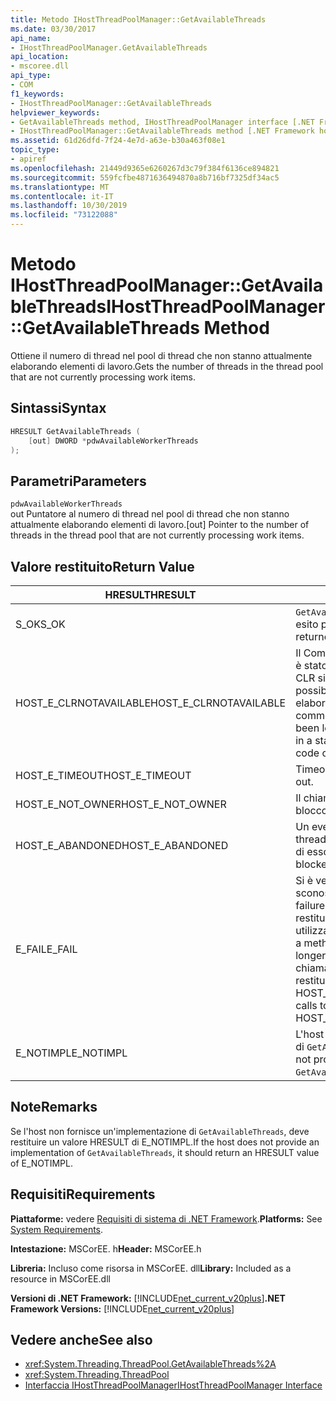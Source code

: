 ```yaml
---
title: Metodo IHostThreadPoolManager::GetAvailableThreads
ms.date: 03/30/2017
api_name:
- IHostThreadPoolManager.GetAvailableThreads
api_location:
- mscoree.dll
api_type:
- COM
f1_keywords:
- IHostThreadPoolManager::GetAvailableThreads
helpviewer_keywords:
- GetAvailableThreads method, IHostThreadPoolManager interface [.NET Framework hosting]
- IHostThreadPoolManager::GetAvailableThreads method [.NET Framework hosting]
ms.assetid: 61d26dfd-7f24-4e7d-a63e-b30a463f08e1
topic_type:
- apiref
ms.openlocfilehash: 21449d9365e6260267d3c79f384f6136ce894821
ms.sourcegitcommit: 559fcfbe4871636494870a8b716bf7325df34ac5
ms.translationtype: MT
ms.contentlocale: it-IT
ms.lasthandoff: 10/30/2019
ms.locfileid: "73122088"
---
```

# <a name="ihostthreadpoolmanagergetavailablethreads-method"></a><span data-ttu-id="c44a4-102">Metodo IHostThreadPoolManager::GetAvailableThreads</span><span class="sxs-lookup"><span data-stu-id="c44a4-102">IHostThreadPoolManager::GetAvailableThreads Method</span></span>
<span data-ttu-id="c44a4-103">Ottiene il numero di thread nel pool di thread che non stanno attualmente elaborando elementi di lavoro.</span><span class="sxs-lookup"><span data-stu-id="c44a4-103">Gets the number of threads in the thread pool that are not currently processing work items.</span></span>  
  
## <a name="syntax"></a><span data-ttu-id="c44a4-104">Sintassi</span><span class="sxs-lookup"><span data-stu-id="c44a4-104">Syntax</span></span>  
  
```cpp  
HRESULT GetAvailableThreads (  
    [out] DWORD *pdwAvailableWorkerThreads  
);  
```  
  
## <a name="parameters"></a><span data-ttu-id="c44a4-105">Parametri</span><span class="sxs-lookup"><span data-stu-id="c44a4-105">Parameters</span></span>  
 `pdwAvailableWorkerThreads`  
 <span data-ttu-id="c44a4-106">out Puntatore al numero di thread nel pool di thread che non stanno attualmente elaborando elementi di lavoro.</span><span class="sxs-lookup"><span data-stu-id="c44a4-106">[out] Pointer to the number of threads in the thread pool that are not currently processing work items.</span></span>  
  
## <a name="return-value"></a><span data-ttu-id="c44a4-107">Valore restituito</span><span class="sxs-lookup"><span data-stu-id="c44a4-107">Return Value</span></span>  
  
|<span data-ttu-id="c44a4-108">HRESULT</span><span class="sxs-lookup"><span data-stu-id="c44a4-108">HRESULT</span></span>|<span data-ttu-id="c44a4-109">Descrizione</span><span class="sxs-lookup"><span data-stu-id="c44a4-109">Description</span></span>|  
|-------------|-----------------|  
|<span data-ttu-id="c44a4-110">S_OK</span><span class="sxs-lookup"><span data-stu-id="c44a4-110">S_OK</span></span>|<span data-ttu-id="c44a4-111">`GetAvailableThreads` ha restituito un esito positivo.</span><span class="sxs-lookup"><span data-stu-id="c44a4-111">`GetAvailableThreads` returned successfully.</span></span>|  
|<span data-ttu-id="c44a4-112">HOST_E_CLRNOTAVAILABLE</span><span class="sxs-lookup"><span data-stu-id="c44a4-112">HOST_E_CLRNOTAVAILABLE</span></span>|<span data-ttu-id="c44a4-113">Il Common Language Runtime (CLR) non è stato caricato in un processo oppure CLR si trova in uno stato in cui non è possibile eseguire codice gestito o elaborare la chiamata correttamente.</span><span class="sxs-lookup"><span data-stu-id="c44a4-113">The common language runtime (CLR) has not been loaded into a process, or the CLR is in a state in which it cannot run managed code or process the call successfully.</span></span>|  
|<span data-ttu-id="c44a4-114">HOST_E_TIMEOUT</span><span class="sxs-lookup"><span data-stu-id="c44a4-114">HOST_E_TIMEOUT</span></span>|<span data-ttu-id="c44a4-115">Timeout della chiamata.</span><span class="sxs-lookup"><span data-stu-id="c44a4-115">The call timed out.</span></span>|  
|<span data-ttu-id="c44a4-116">HOST_E_NOT_OWNER</span><span class="sxs-lookup"><span data-stu-id="c44a4-116">HOST_E_NOT_OWNER</span></span>|<span data-ttu-id="c44a4-117">Il chiamante non è il proprietario del blocco.</span><span class="sxs-lookup"><span data-stu-id="c44a4-117">The caller does not own the lock.</span></span>|  
|<span data-ttu-id="c44a4-118">HOST_E_ABANDONED</span><span class="sxs-lookup"><span data-stu-id="c44a4-118">HOST_E_ABANDONED</span></span>|<span data-ttu-id="c44a4-119">Un evento è stato annullato mentre un thread bloccato o Fiber era in attesa su di esso.</span><span class="sxs-lookup"><span data-stu-id="c44a4-119">An event was canceled while a blocked thread or fiber was waiting on it.</span></span>|  
|<span data-ttu-id="c44a4-120">E_FAIL</span><span class="sxs-lookup"><span data-stu-id="c44a4-120">E_FAIL</span></span>|<span data-ttu-id="c44a4-121">Si è verificato un errore irreversibile sconosciuto.</span><span class="sxs-lookup"><span data-stu-id="c44a4-121">An unknown catastrophic failure occurred.</span></span> <span data-ttu-id="c44a4-122">Quando un metodo restituisce E_FAIL, CLR non è più utilizzabile all'interno del processo.</span><span class="sxs-lookup"><span data-stu-id="c44a4-122">When a method returns E_FAIL, the CLR is no longer usable within the process.</span></span> <span data-ttu-id="c44a4-123">Le chiamate successive ai metodi di hosting restituiscono HOST_E_CLRNOTAVAILABLE.</span><span class="sxs-lookup"><span data-stu-id="c44a4-123">Subsequent calls to hosting methods return HOST_E_CLRNOTAVAILABLE.</span></span>|  
|<span data-ttu-id="c44a4-124">E_NOTIMPL</span><span class="sxs-lookup"><span data-stu-id="c44a4-124">E_NOTIMPL</span></span>|<span data-ttu-id="c44a4-125">L'host non fornisce un'implementazione di `GetAvailableThreads`.</span><span class="sxs-lookup"><span data-stu-id="c44a4-125">The host does not provide an implementation of `GetAvailableThreads`.</span></span>|  
  
## <a name="remarks"></a><span data-ttu-id="c44a4-126">Note</span><span class="sxs-lookup"><span data-stu-id="c44a4-126">Remarks</span></span>  
 <span data-ttu-id="c44a4-127">Se l'host non fornisce un'implementazione di `GetAvailableThreads`, deve restituire un valore HRESULT di E_NOTIMPL.</span><span class="sxs-lookup"><span data-stu-id="c44a4-127">If the host does not provide an implementation of `GetAvailableThreads`, it should return an HRESULT value of E_NOTIMPL.</span></span>  
  
## <a name="requirements"></a><span data-ttu-id="c44a4-128">Requisiti</span><span class="sxs-lookup"><span data-stu-id="c44a4-128">Requirements</span></span>  
 <span data-ttu-id="c44a4-129">**Piattaforme:** vedere [Requisiti di sistema di .NET Framework](../../../../docs/framework/get-started/system-requirements.md).</span><span class="sxs-lookup"><span data-stu-id="c44a4-129">**Platforms:** See [System Requirements](../../../../docs/framework/get-started/system-requirements.md).</span></span>  
  
 <span data-ttu-id="c44a4-130">**Intestazione:** MSCorEE. h</span><span class="sxs-lookup"><span data-stu-id="c44a4-130">**Header:** MSCorEE.h</span></span>  
  
 <span data-ttu-id="c44a4-131">**Libreria:** Incluso come risorsa in MSCorEE. dll</span><span class="sxs-lookup"><span data-stu-id="c44a4-131">**Library:** Included as a resource in MSCorEE.dll</span></span>  
  
 <span data-ttu-id="c44a4-132">**Versioni di .NET Framework:** [!INCLUDE[net_current_v20plus](../../../../includes/net-current-v20plus-md.md)]</span><span class="sxs-lookup"><span data-stu-id="c44a4-132">**.NET Framework Versions:** [!INCLUDE[net_current_v20plus](../../../../includes/net-current-v20plus-md.md)]</span></span>  
  
## <a name="see-also"></a><span data-ttu-id="c44a4-133">Vedere anche</span><span class="sxs-lookup"><span data-stu-id="c44a4-133">See also</span></span>

- <xref:System.Threading.ThreadPool.GetAvailableThreads%2A>
- <xref:System.Threading.ThreadPool>
- [<span data-ttu-id="c44a4-134">Interfaccia IHostThreadPoolManager</span><span class="sxs-lookup"><span data-stu-id="c44a4-134">IHostThreadPoolManager Interface</span></span>](../../../../docs/framework/unmanaged-api/hosting/ihostthreadpoolmanager-interface.md)
